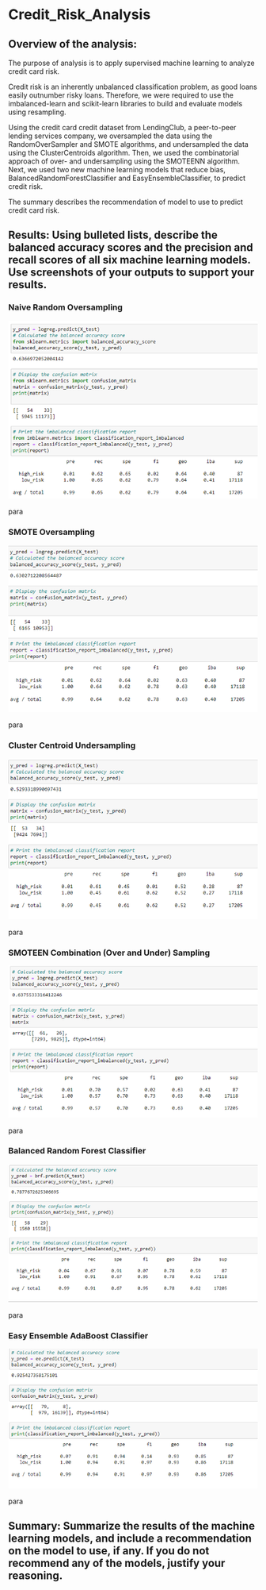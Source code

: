 # Credit_Risk_Analysis

## Overview of the analysis: 
The purpose of analysis is to apply supervised machine learning to analyze credit card risk.

Credit risk is an inherently unbalanced classification problem, as good loans easily outnumber risky loans. Therefore, we were required to use the imbalanced-learn and scikit-learn libraries to build and evaluate models using resampling.

Using the credit card credit dataset from LendingClub, a peer-to-peer lending services company, we oversampled the data using the RandomOverSampler and SMOTE algorithms, and undersampled the data using the ClusterCentroids algorithm. Then, we used the combinatorial approach of over- and undersampling using the SMOTEENN algorithm. Next, we used two new machine learning models that reduce bias, BalancedRandomForestClassifier and EasyEnsembleClassifier, to predict credit risk. 

The summary describes the recommendation of model to use to predict credit card risk.

## Results: Using bulleted lists, describe the balanced accuracy scores and the precision and recall scores of all six machine learning models. Use screenshots of your outputs to support your results.

### Naive Random Oversampling
![Naive_Random_Oversampling](https://github.com/Meghajain84/Credit_Risk_Analysis/blob/main/Naive_Random_Oversampling.PNG)

para

### SMOTE Oversampling
![SMOTE_Oversampling](https://github.com/Meghajain84/Credit_Risk_Analysis/blob/main/SMOTE_Oversampling.PNG)

para

### Cluster Centroid Undersampling
![ClusterCentroids_Undersampling](https://github.com/Meghajain84/Credit_Risk_Analysis/blob/main/ClusterCentroids_Undersampling.PNG)

para

### SMOTEEN Combination (Over and Under) Sampling
![SMOTEEN](https://github.com/Meghajain84/Credit_Risk_Analysis/blob/main/SMOTEEN.PNG)

para

### Balanced Random Forest Classifier
![BalanceRandomForest](https://github.com/Meghajain84/Credit_Risk_Analysis/blob/main/BalanceRandomForest.PNG)

para

### Easy Ensemble AdaBoost Classifier
![EasyEnsemble](https://github.com/Meghajain84/Credit_Risk_Analysis/blob/main/EasyEnsemble.PNG)

para

## Summary: Summarize the results of the machine learning models, and include a recommendation on the model to use, if any. If you do not recommend any of the models, justify your reasoning.